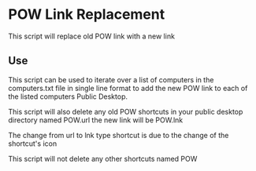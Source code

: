 # POW Link Replacement

This script will replace old POW link with a new link 

## Use

This script can be used to iterate over a list of computers in the computers.txt file in single line format to add the new POW link to each of the listed computers Public Desktop. 

This script will also delete any old POW shortcuts in your public desktop directory named POW.url the new link will be POW.lnk 

The change from url to lnk type shortcut is due to the change of the shortcut's icon 

This script will not delete any other shortcuts named POW 